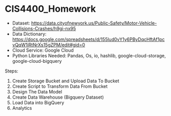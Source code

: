 # CIS4400_Homework

- Dataset: https://data.cityofnewyork.us/Public-Safety/Motor-Vehicle-Collisions-Crashes/h9gi-nx95 
- Data Dictionary: https://docs.google.com/spreadsheets/d/155lud0vY1y6PByDqcHftAf1pcvQqW1iRtNrXs15gZPM/edit#gid=0
- Cloud Service: Google Cloud
- Python Libraries Needed: Pandas, Os, io, hashlib, google-cloud-storage, google-cloud-bigquery

Steps:
1. Create Storage Bucket and Upload Data To Bucket
2. Create Script to Transform Data From Bucket
3. Design The Data Model
4. Create Data Warehouse (Bigquery Dataset)
5. Load Data into BigQuery 
6. Analytics

